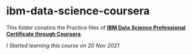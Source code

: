 # ibm-data-science-coursera

This folder conatins the Practice files of [**IBM Data Science Professional Certificate through Coursera**](https://www.coursera.org/professional-certificates/ibm-data-science).

_I Started learning this course on 20 Nov 2021_
